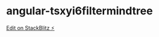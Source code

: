 # angular-tsxyi6filtermindtree

[Edit on StackBlitz ⚡️](https://stackblitz.com/edit/angular-tsxyi6filtermindtree)